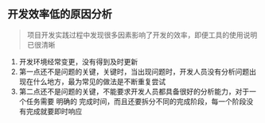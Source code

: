 ## 开发效率低的原因分析

> 项目开发实践过程中发现很多因素影响了开发的效率，即便工具的使用说明已很清晰

1. 开发环境经常变更，没有得到及时更新
2. 第一点还不是问题的关键，关键时，当出现问题时，开发人员没有分析问题出现在什么地方，最为常见的做法是不断重复尝试
3. 第二点还不是问题的关键，不能要求开发人员都具备很好的分析能力，对于一个任务需要 明确的 完成时间，而且还要拆分不同的完成阶段，每一个阶段没有完成就要即时响应
